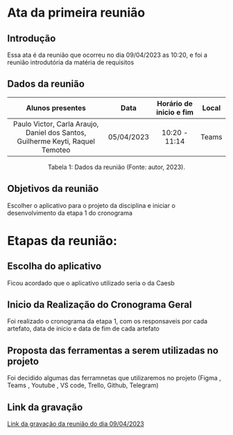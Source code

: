 # Ata da primeira reunião

## Introdução

Essa ata  é da reunião que ocorreu no dia 09/04/2023 as 10:20, e foi a reunião introdutória da matéria de requisitos


## Dados da reunião

|                                    Alunos presentes                                     |    Data    | Horário de inicio e fim |      Local       |
| :-------------------------------------------------------------------------------------: | :--------: | :---------------------: | :--------------: |
| Paulo Victor, Carla Araujo, Daniel dos Santos, Guilherme Keyti, Raquel Temoteo  | 05/04/2023 |      10:20 - 11:14     |  Teams |

<div style="text-align: center">
<p> Tabela 1: Dados da reunião (Fonte: autor, 2023). </p>
</div>


## Objetivos da reunião

 Escolher o aplicativo para o projeto da disciplina e iniciar o desenvolvimento da etapa 1 do cronograma


# Etapas da reunião:



## Escolha do aplicativo

Ficou acordado que o aplicativo utilizado seria o da Caesb



## Inicio da Realização do Cronograma Geral

Foi realizado o cronograma da etapa 1, com os responsaveis por cada artefato, data de inicio e  data de fim de cada artefato


## Proposta  das ferramentas a serem utilizadas no projeto

Foi decidido algumas das ferramnetas que utilizaremos no projeto (Figma , Teams , Youtube , VS code, Trello, Github, Telegram)


## Link da gravação

[Link da gravação da reunião do dia 09/04/2023](https://youtu.be/Vv4OlWBcNWI)
